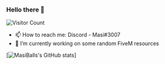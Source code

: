 ### Hello there 👋

<!--
**MasiBall/MasiBall** is a ✨ _special_ ✨ repository because its `README.md` (this file) appears on your GitHub profile.

Here are some ideas to get you started:

- 🔭 I’m currently working on ...
- 🌱 I’m currently learning ...
- 👯 I’m looking to collaborate on ...
- 🤔 I’m looking for help with ...
- 💬 Ask me about ...
- 📫 How to reach me: ...
- 😄 Pronouns: ...
- ⚡ Fun fact: ...
-->
![Visitor Count](https://profile-counter.glitch.me/{MasiBall}/count.svg)

- 📫 How to reach me: Discord - Masi#3007
- 🔭 I’m currently working on some random FiveM resources

[![MasiBalls's GitHub stats](https://github-readme-stats.vercel.app/api?username=masiball)]

